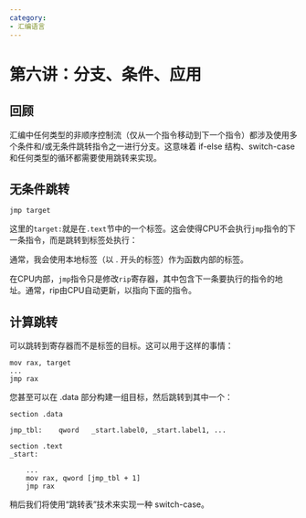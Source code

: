 ```yaml
---
category: 
- 汇编语言
---
```


# 第六讲：分支、条件、应用


## 回顾 

汇编中任何类型的非顺序控制流（仅从一个指令移动到下一个指令）都涉及使用多个条件和/或无条件跳转指令之一进行分支。这意味着 if-else 结构、switch-case 和任何类型的循环都需要使用跳转来实现。


## 无条件跳转

```x86asm
jmp target
```

这里的```target:```就是在```.text```节中的一个标签。这会使得CPU不会执行```jmp```指令的下一条指令，而是跳转到标签处执行：

通常，我会使用本地标签（以 . 开头的标签）作为函数内部的标签。

在CPU内部，```jmp```指令只是修改```rip```寄存器，其中包含下一条要执行的指令的地址。通常，rip由CPU自动更新，以指向下面的指令。


## 计算跳转

可以跳转到寄存器而不是标签的目标。这可以用于这样的事情：

```x86asm
mov rax, target
...
jmp rax
```

您甚至可以在 .data 部分构建一组目标，然后跳转到其中一个：

```x86asm
section .data

jmp_tbl:    qword   _start.label0, _start.label1, ...

section .text
_start:

    ...
    mov rax, qword [jmp_tbl + 1]
    jmp rax
```

稍后我们将使用“跳转表”技术来实现一种 switch-case。